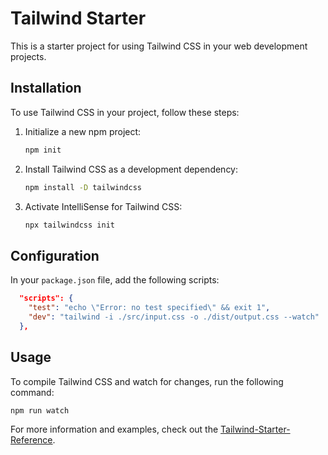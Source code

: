 # Tailwind Starter

This is a starter project for using Tailwind CSS in your web development projects.

## Installation

To use Tailwind CSS in your project, follow these steps:

1. Initialize a new npm project:
   
   ```bash
   npm init
   ```

2. Install Tailwind CSS as a development dependency:

   ```bash
   npm install -D tailwindcss
   ```

3. Activate IntelliSense for Tailwind CSS:

   ```bash
   npx tailwindcss init
   ```

## Configuration

In your `package.json` file, add the following scripts:

```json
  "scripts": {
    "test": "echo \"Error: no test specified\" && exit 1",
    "dev": "tailwind -i ./src/input.css -o ./dist/output.css --watch"
  },
```

## Usage

To compile Tailwind CSS and watch for changes, run the following command:

```bash
npm run watch
```

For more information and examples, check out the [Tailwind-Starter-Reference](https://github.com/phithounsavanh/Tailwind-starter).

